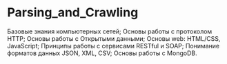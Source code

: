 # Parsing_and_Crawling
Базовые знания компьютерных сетей; Основы работы с протоколом HTTP; Основы работы с Открытыми данными; Основы web: HTML/CSS, JavaScript; Принципы работы с сервисами RESTful и SOAP; Понимание форматов данных JSON, XML, CSV; Основы работы с MongoDB.

